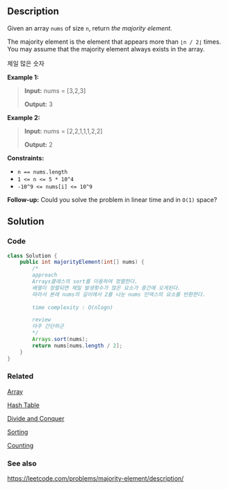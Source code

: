 ## Description
Given an array `nums` of size `n`, return _the majority element_.

The majority element is the element that appears more than `⌊n / 2⌋` times. You may assume that the majority element always exists in the array.

제일 많은 숫자

**Example 1:**

> **Input:** nums = \[3,2,3]
> 
> **Output:** 3

**Example 2:**

> **Input:** nums = \[2,2,1,1,1,2,2]
> 
> **Output:** 2 

**Constraints:**

- `n == nums.length`
- `1 <= n <= 5 * 10^4`
- `-10^9 <= nums[i] <= 10^9`

**Follow-up:** Could you solve the problem in linear time and in `O(1)` space?

## Solution
### Code
```java
class Solution {
    public int majorityElement(int[] nums) {
        /*
        approach
        Arrays클래스의 sort를 이용하여 정렬한다.
        배열이 정렬되면 제일 발생횟수가 많은 요소가 중간에 오게된다.
        따라서 본래 nums의 길이에서 2를 나눈 nums 인덱스의 요소를 반환한다.
              
        time complexity : O(nlogn)

        review
        아주 간단하군
        */
        Arrays.sort(nums);
        return nums[nums.length / 2];
    }
}
```

### Related

[Array](/Data-Structure/Array.md)

[Hash Table](/Data-Structure/Hash-Table.md)

[Divide and Conquer](/Algorithm/Type/Divide-and-Conquer.md)

[Sorting](/Algorithm/Type/Sorting.md)

[Counting](/Algorithm/Type/Counting-Sort.md)

### See also

https://leetcode.com/problems/majority-element/description/

